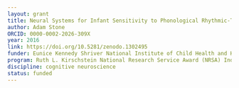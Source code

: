 ```yaml
---
layout: grant
title: Neural Systems for Infant Sensitivity to Phonological Rhythmic-Temporal Patterning
author: Adam Stone
ORCID: 0000-0002-2026-309X
year: 2016
link: https://doi.org/10.5281/zenodo.1302495
funder: Eunice Kennedy Shriver National Institute of Child Health and Human Development - National Institutes of Health
program: Ruth L. Kirschstein National Research Service Award (NRSA) Individual Predoctoral Fellowship
discipline: cognitive neuroscience
status: funded
---
```

